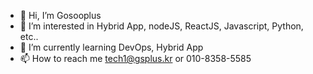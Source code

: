- 👋 Hi, I’m Gosooplus
- 👀 I’m interested in Hybrid App, nodeJS, ReactJS, Javascript, Python, etc..
- 🌱 I’m currently learning DevOps, Hybrid App
- 📫 How to reach me tech1@gsplus.kr or 010-8358-5585

<!---
GOSOOPLUS/GOSOOPLUS is a ✨ special ✨ repository because its `README.md` (this file) appears on your GitHub profile.
You can click the Preview link to take a look at your changes.
--->
